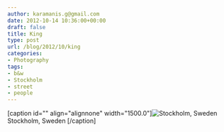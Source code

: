 ```yaml
---
author: karamanis.g@gmail.com
date: 2012-10-14 10:36:00+00:00
draft: false
title: King
type: post
url: /blog/2012/10/king
categories:
- Photography
tags:
- b&w
- Stockholm
- street
- people
---
```


[caption id="" align="alignnone" width="1500.0"]![ Stockholm, Sweden ](https://images.squarespace-cdn.com/content/v1/4f3f61bae4b063b909445965/1350383826989-FGNSJ3ZMV04H6EFG3DL7/ke17ZwdGBToddI8pDm48kF9aEDQaTpZHfWEO2zppK7Z7gQa3H78H3Y0txjaiv_0fDoOvxcdMmMKkDsyUqMSsMWxHk725yiiHCCLfrh8O1z5QPOohDIaIeljMHgDF5CVlOqpeNLcJ80NK65_fV7S1UX7HUUwySjcPdRBGehEKrDf5zebfiuf9u6oCHzr2lsfYZD7bBzAwq_2wCJyqgJebgg/20120627-R0010598.jpg?format=original)
 Stockholm, Sweden [/caption]

